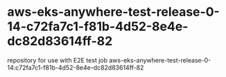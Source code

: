 # aws-eks-anywhere-test-release-0-14-c72fa7c1-f81b-4d52-8e4e-dc82d83614ff-82
repository for use with E2E test job aws-eks-anywhere-test-release-0-14:c72fa7c1-f81b-4d52-8e4e-dc82d83614ff-82
